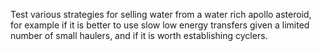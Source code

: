 Test various strategies for selling water from a water rich apollo asteroid, for example if it is better to use slow
low energy transfers given a limited number of small haulers, and if it is worth establishing cyclers.